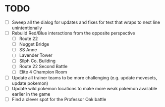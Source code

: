 # TODO

- [ ] Sweep all the dialog for updates and fixes for text that wraps to next line unintentionally
- [ ] Rebuild Red/Blue interactions from the opposite perspective
    - [ ] Route 22
    - [ ] Nugget Bridge
    - [ ] SS Anne
    - [ ] Lavender Tower
    - [ ] Silph Co. Building
    - [ ] Route 22 Second Battle
    - [ ] Elite 4 Champion Room
- [ ] Update all trainer teams to be more challenging (e.g. update movesets, update pokemon)
- [ ] Update wild pokemon locations to make more weak pokemon available earlier in the game
- [ ] Find a clever spot for the Professor Oak battle